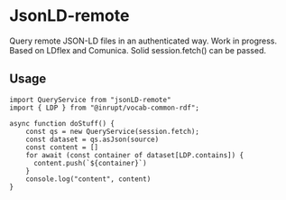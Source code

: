 # JsonLD-remote
Query remote JSON-LD files in an authenticated way. Work in progress. Based on LDflex and Comunica. Solid session.fetch() can be passed. 

## Usage
```
import QueryService from "jsonLD-remote"
import { LDP } from "@inrupt/vocab-common-rdf";

async function doStuff() {
    const qs = new QueryService(session.fetch);
    const dataset = qs.asJson(source)
    const content = []
    for await (const container of dataset[LDP.contains]) {
      content.push(`${container}`)
    }
    console.log("content", content)
}

```

